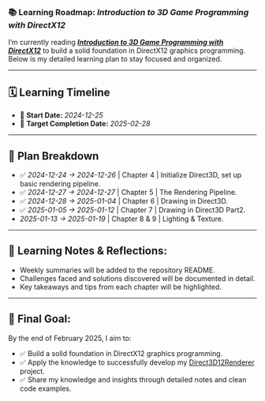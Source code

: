 ### 📚 **Learning Roadmap: *Introduction to 3D Game Programming with DirectX12***  

I’m currently reading **[*Introduction to 3D Game Programming with DirectX12*](https://www.google.co.uk/books/edition/Introduction_to_3D_Game_Programming_with/gj6TDgAAQBAJ?hl=en&gbpv=0)** to build a solid foundation in DirectX12 graphics programming. Below is my detailed learning plan to stay focused and organized.  

---

## 🗓️ **Learning Timeline**  
- 📆 **Start Date:** *2024-12-25*  
- 🎯 **Target Completion Date:** *2025-02-28*  

---

## 📖 **Plan Breakdown**  
- ✅ *2024-12-24 → 2024-12-26* | Chapter 4 | Initialize Direct3D, set up basic rendering pipeline. 
- ✅ *2024-12-27 → 2024-12-27* | Chapter 5 | The Rendering Pipeline. 
- ✅ *2024-12-28 → 2025-01-04* | Chapter 6  | Drawing in Direct3D. 
- ✅ *2025-01-05 → 2025-01-12* | Chapter 7  | Drawing in Direct3D Part2. 
- *2025-01-13 → 2025-01-19* | Chapter 8 & 9 | Lighting & Texture. 

---

## 📝 **Learning Notes & Reflections:**  
- Weekly summaries will be added to the repository README.  
- Challenges faced and solutions discovered will be documented in detail.  
- Key takeaways and tips from each chapter will be highlighted.  

---

## 🎯 **Final Goal:**  
By the end of February 2025, I aim to:  
- ✅ Build a solid foundation in DirectX12 graphics programming.
- ✅ Apply the knowledge to successfully develop my [Direct3D12Renderer](https://github.com/Yuqian-He/Direct3D12Renderer) project.  
- ✅ Share my knowledge and insights through detailed notes and clean code examples.  

